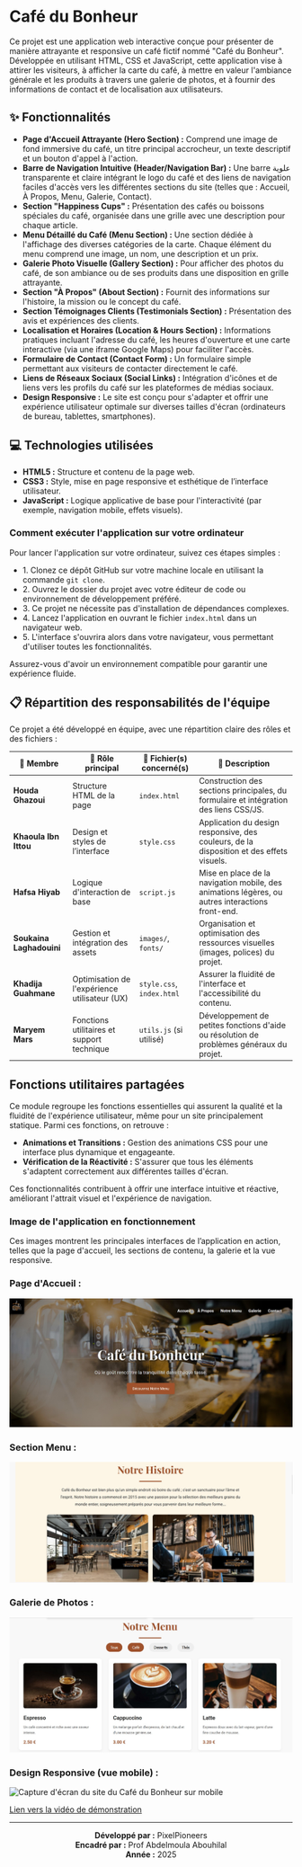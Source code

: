 <h1>Café du Bonheur</h1>

<p>
    Ce projet est une application web interactive conçue pour présenter de manière attrayante et responsive un café fictif nommé "Café du Bonheur". Développée en utilisant HTML, CSS et JavaScript, cette application vise à attirer les visiteurs, à afficher la carte du café, à mettre en valeur l'ambiance générale et les produits à travers une galerie de photos, et à fournir des informations de contact et de localisation aux utilisateurs.
</p>

<h2>✨ Fonctionnalités</h2>
<ul>
    <li><b>Page d'Accueil Attrayante (Hero Section) :</b> Comprend une image de fond immersive du café, un titre principal accrocheur, un texte descriptif et un bouton d'appel à l'action.</li>
    <li><b>Barre de Navigation Intuitive (Header/Navigation Bar) :</b> Une barre علوية transparente et claire intégrant le logo du café et des liens de navigation faciles d'accès vers les différentes sections du site (telles que : Accueil, À Propos, Menu, Galerie, Contact).</li>
    <li><b>Section "Happiness Cups" :</b> Présentation des cafés ou boissons spéciales du café, organisée dans une grille avec une description pour chaque article.</li>
    <li><b>Menu Détaillé du Café (Menu Section) :</b> Une section dédiée à l'affichage des diverses catégories de la carte. Chaque élément du menu comprend une image, un nom, une description et un prix.</li>
    <li><b>Galerie Photo Visuelle (Gallery Section) :</b> Pour afficher des photos du café, de son ambiance ou de ses produits dans une disposition en grille attrayante.</li>
    <li><b>Section "À Propos" (About Section) :</b> Fournit des informations sur l'histoire, la mission ou le concept du café.</li>
    <li><b>Section Témoignages Clients (Testimonials Section) :</b> Présentation des avis et expériences des clients.</li>
    <li><b>Localisation et Horaires (Location & Hours Section) :</b> Informations pratiques incluant l'adresse du café, les heures d'ouverture et une carte interactive (via une iframe Google Maps) pour faciliter l'accès.</li>
    <li><b>Formulaire de Contact (Contact Form) :</b> Un formulaire simple permettant aux visiteurs de contacter directement le café.</li>
    <li><b>Liens de Réseaux Sociaux (Social Links) :</b> Intégration d'icônes et de liens vers les profils du café sur les plateformes de médias sociaux.</li>
    <li><b>Design Responsive :</b> Le site est conçu pour s'adapter et offrir une expérience utilisateur optimale sur diverses tailles d'écran (ordinateurs de bureau, tablettes, smartphones).</li>
</ul>

<h2>💻 Technologies utilisées</h2>
<ul>
    <li><b>HTML5 :</b> Structure et contenu de la page web.</li>
    <li><b>CSS3 :</b> Style, mise en page responsive et esthétique de l’interface utilisateur.</li>
    <li><b>JavaScript :</b> Logique applicative de base pour l'interactivité (par exemple, navigation mobile, effets visuels).</li>
</ul>

<h3>Comment exécuter l'application sur votre ordinateur</h3>
<p>Pour lancer l'application sur votre ordinateur, suivez ces étapes simples :</p>
<ul>
    <li>1. Clonez ce dépôt GitHub sur votre machine locale en utilisant la commande <code>git clone</code>.</li>
    <li>2. Ouvrez le dossier du projet avec votre éditeur de code ou environnement de développement préféré.</li>
    <li>3. Ce projet ne nécessite pas d'installation de dépendances complexes.</li>
    <li>4. Lancez l'application en ouvrant le fichier <code>index.html</code> dans un navigateur web.</li>
    <li>5. L'interface s'ouvrira alors dans votre navigateur, vous permettant d'utiliser toutes les fonctionnalités.</li>
</ul>
<p>Assurez-vous d'avoir un environnement compatible pour garantir une expérience fluide.</p>

<h2>📋 Répartition des responsabilités de l'équipe</h2>
<p>Ce projet a été développé en équipe, avec une répartition claire des rôles et des fichiers :</p>

<table>
    <thead>
        <tr>
            <th>👤 Membre</th>
            <th>🎯 Rôle principal</th>
            <th>📄 Fichier(s) concerné(s)</th>
            <th>📝 Description</th>
        </tr>
    </thead>
    <tbody>
        <tr>
            <td><strong>Houda Ghazoui</strong></td>
            <td>Structure HTML de la page</td>
            <td><code>index.html</code></td>
            <td>Construction des sections principales, du formulaire et intégration des liens CSS/JS.</td>
        </tr>
        <tr>
            <td><strong>Khaoula Ibn Ittou</strong></td>
            <td>Design et styles de l’interface</td>
            <td><code>style.css</code></td>
            <td>Application du design responsive, des couleurs, de la disposition et des effets visuels.</td>
        </tr>
        <tr>
            <td><strong>Hafsa Hiyab</strong></td>
            <td>Logique d'interaction de base</td>
            <td><code>script.js</code></td>
            <td>Mise en place de la navigation mobile, des animations légères, ou autres interactions front-end.</td>
        </tr>
        <tr>
            <td><strong>Soukaina Laghadouini</strong></td>
            <td>Gestion et intégration des assets</td>
            <td><code>images/</code>, <code>fonts/</code></td>
            <td>Organisation et optimisation des ressources visuelles (images, polices) du projet.</td>
        </tr>
        <tr>
            <td><strong>Khadija Guahmane</strong></td>
            <td>Optimisation de l'expérience utilisateur (UX)</td>
            <td><code>style.css</code>, <code>index.html</code></td>
            <td>Assurer la fluidité de l'interface et l'accessibilité du contenu.</td>
        </tr>
        <tr>
            <td><strong>Maryem Mars</strong></td>
            <td>Fonctions utilitaires et support technique</td>
            <td><code>utils.js</code> (si utilisé)</td>
            <td>Développement de petites fonctions d'aide ou résolution de problèmes généraux du projet.</td>
        </tr>
    </tbody>
</table>

<h2>Fonctions utilitaires partagées</h2>
<p>Ce module regroupe les fonctions essentielles qui assurent la qualité et la fluidité de l'expérience utilisateur, même pour un site principalement statique. Parmi ces fonctions, on retrouve :</p>
<ul>
    <li><strong>Animations et Transitions :</strong> Gestion des animations CSS pour une interface plus dynamique et engageante.</li>
    <li><strong>Vérification de la Réactivité :</strong> S'assurer que tous les éléments s'adaptent correctement aux différentes tailles d'écran.</li>
</ul>
<p>Ces fonctionnalités contribuent à offrir une interface intuitive et réactive, améliorant l'attrait visuel et l'expérience de navigation.</p>

<h3>Image de l'application en fonctionnement</h3>
<p>Ces images montrent les principales interfaces de l’application en action, telles que la page d'accueil, les sections de contenu, la galerie et la vue responsive.</p>

<h3>Page d'Accueil :</h3>
<img src="pan.jpg" alt="Capture d'écran de la page d'accueil du Café du Bonheur" />

<h3>Section Menu :</h3>
<img src="ty.jpg" alt="Capture d'écran de la section menu du Café du Bonheur" />

<h3>Galerie de Photos :</h3>
<img src="vn.jpg" alt="Capture d'écran de la galerie du Café du Bonheur" />

<h3>Design Responsive (vue mobile) :</h3>
<img src="LIEN_IMAGE_MOBILE_ICI" alt="Capture d'écran du site du Café du Bonheur sur mobile" />

<p>
    <a href="LIEN_VIDEO_DEMO_ICI" target="_blank">Lien vers la vidéo de démonstration</a>
</p>

<hr>
<p style="text-align:center;">
    <strong>Développé par :</strong> PixelPioneers<br/>
    <strong>Encadré par :</strong> Prof Abdelmoula Abouhilal<br/>
    <strong>Année :</strong> 2025
</p>

